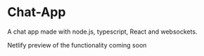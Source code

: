 # Chat-App
A chat app made with node.js, typescript, React and websockets.

Netlify preview of the functionality coming soon

